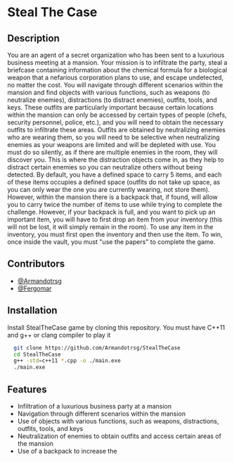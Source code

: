# Steal The Case

## Description
You are an agent of a secret organization who has been sent to a luxurious business meeting at a mansion. Your mission is to infiltrate the party, steal a briefcase containing information about the chemical formula for a biological weapon that a nefarious corporation plans to use, and escape undetected, no matter the cost. You will navigate through different scenarios within the mansion and find objects with various functions, such as weapons (to neutralize enemies), distractions (to distract enemies), outfits, tools, and keys. These outfits are particularly important because certain locations within the mansion can only be accessed by certain types of people (chefs, security personnel, police, etc.), and you will need to obtain the necessary outfits to infiltrate these areas. Outfits are obtained by neutralizing enemies who are wearing them, so you will need to be selective when neutralizing enemies as your weapons are limited and will be depleted with use. You must do so silently, as if there are multiple enemies in the room, they will discover you. This is where the distraction objects come in, as they help to distract certain enemies so you can neutralize others without being detected. By default, you have a defined space to carry 5 items, and each of these items occupies a defined space (outfits do not take up space, as you can only wear the one you are currently wearing, not store them). However, within the mansion there is a backpack that, if found, will allow you to carry twice the number of items to use while trying to complete the challenge. However, if your backpack is full, and you want to pick up an important item, you will have to first drop an item from your inventory (this will not be lost, it will simply remain in the room). To use any item in the inventory, you must first open the inventory and then use the item. To win, once inside the vault, you must "use the papers" to complete the game.

## Contributors
- [@Armandotrsg](https://github.com/Armandotrsg)
- [@Fergomar](https://github.com/Fergomar1320)

## Installation
Install StealTheCase game by cloning this repository. You must have C++11 and g++ or clang compiler to play it

```bash
  git clone https://github.com/Armandotrsg/StealTheCase
  cd StealTheCase
  g++ -std=c++11 *.cpp -o ./main.exe
  ./main.exe
```

## Features
- Infiltration of a luxurious business party at a mansion
- Navigation through different scenarios within the mansion
- Use of objects with various functions, such as weapons, distractions, outfits, tools, and keys
- Neutralization of enemies to obtain outfits and access certain areas of the mansion
- Use of a backpack to increase the
